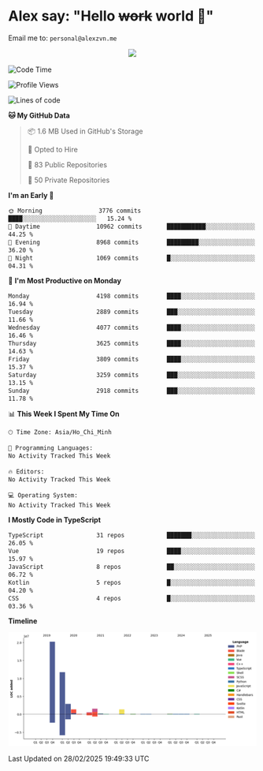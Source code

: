 # Alex say: "Hello ~~work~~ world 🐾"
Email me to: `personal@alexzvn.me`


<p align=center>
  <a href="https://skillicons.dev">
    <img src="https://skillicons.dev/icons?i=ts,js,php,nodejs,bun,vue,nuxt,react,svelte,tauri,laravel,rust,mongodb,docker,electron,redis,rabbitmq,tailwind,git,cloudflare,elysia,mysql,nginx,rollupjs,sentry,ubuntu,yarn,html,css,vite" />
  </a>
</p>

<!--START_SECTION:waka-->
![Code Time](http://img.shields.io/badge/Code%20Time-1%2C066%20hrs%2055%20mins-blue)

![Profile Views](http://img.shields.io/badge/Profile%20Views-1-blue)

![Lines of code](https://img.shields.io/badge/From%20Hello%20World%20I%27ve%20Written-40.7%20million%20lines%20of%20code-blue)

**🐱 My GitHub Data** 

> 📦 1.6 MB Used in GitHub's Storage 
 > 
> 💼 Opted to Hire
 > 
> 📜 83 Public Repositories 
 > 
> 🔑 50 Private Repositories 
 > 
**I'm an Early 🐤** 

```text
🌞 Morning                3776 commits        ████░░░░░░░░░░░░░░░░░░░░░   15.24 % 
🌆 Daytime                10962 commits       ███████████░░░░░░░░░░░░░░   44.25 % 
🌃 Evening                8968 commits        █████████░░░░░░░░░░░░░░░░   36.20 % 
🌙 Night                  1069 commits        █░░░░░░░░░░░░░░░░░░░░░░░░   04.31 % 
```
📅 **I'm Most Productive on Monday** 

```text
Monday                   4198 commits        ████░░░░░░░░░░░░░░░░░░░░░   16.94 % 
Tuesday                  2889 commits        ███░░░░░░░░░░░░░░░░░░░░░░   11.66 % 
Wednesday                4077 commits        ████░░░░░░░░░░░░░░░░░░░░░   16.46 % 
Thursday                 3625 commits        ████░░░░░░░░░░░░░░░░░░░░░   14.63 % 
Friday                   3809 commits        ████░░░░░░░░░░░░░░░░░░░░░   15.37 % 
Saturday                 3259 commits        ███░░░░░░░░░░░░░░░░░░░░░░   13.15 % 
Sunday                   2918 commits        ███░░░░░░░░░░░░░░░░░░░░░░   11.78 % 
```


📊 **This Week I Spent My Time On** 

```text
🕑︎ Time Zone: Asia/Ho_Chi_Minh

💬 Programming Languages: 
No Activity Tracked This Week

🔥 Editors: 
No Activity Tracked This Week

💻 Operating System: 
No Activity Tracked This Week
```

**I Mostly Code in TypeScript** 

```text
TypeScript               31 repos            ███████░░░░░░░░░░░░░░░░░░   26.05 % 
Vue                      19 repos            ████░░░░░░░░░░░░░░░░░░░░░   15.97 % 
JavaScript               8 repos             ██░░░░░░░░░░░░░░░░░░░░░░░   06.72 % 
Kotlin                   5 repos             █░░░░░░░░░░░░░░░░░░░░░░░░   04.20 % 
CSS                      4 repos             █░░░░░░░░░░░░░░░░░░░░░░░░   03.36 % 
```



**Timeline**

![Lines of Code chart](https://raw.githubusercontent.com/alexzvn/alexzvn/main/assets/bar_graph.png)


 Last Updated on 28/02/2025 19:49:33 UTC
<!--END_SECTION:waka-->
